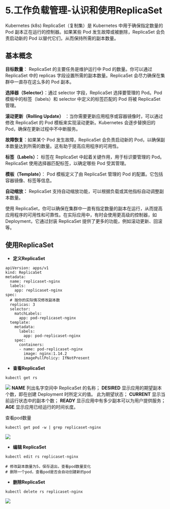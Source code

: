 # 5.工作负载管理-认识和使用ReplicaSet
Kubernetes (k8s) ReplicaSet（复制集）是 Kubernetes 中用于确保指定数量的 Pod 副本正在运行的控制器。如果某些 Pod 发生故障或被删除，ReplicaSet 会负责启动新的 Pod 以替代它们，从而保持所需的副本数量。
## 基本概念
**目标数量**： ReplicaSet 的主要任务是维护运行中 Pod 的数量。你可以通过 ReplicaSet 中的 replicas 字段设置所需的副本数量。ReplicaSet 会尽力确保在集群中一直存在这么多的 Pod 副本。

**选择器（Selector）**：通过 selector 字段，ReplicaSet 选择要管理的 Pod。Pod 模板中的标签（labels）和 selector 中定义的标签匹配的 Pod 将被 ReplicaSet 管理。

**滚动更新（Rolling Update）** ：当你需要更新应用程序或容器镜像时，可以通过修改 ReplicaSet 的 Pod 模板来实现滚动更新。Kubernetes 会逐步替换旧的 Pod，确保在更新过程中不中断服务。

**故障恢复**：如果某个 Pod 发生故障，ReplicaSet 会负责启动新的 Pod，以确保副本数量达到所需的数量。这有助于提高应用程序的可用性。

**标签（Labels）：** 标签在 ReplicaSet 中起着关键作用，用于标识要管理的 Pod。ReplicaSet 使用选择器匹配标签，以确定哪些 Pod 受其管理。

**模板（Template）**： Pod 模板定义了由 ReplicaSet 管理的 Pod 的配置。它包括容器镜像、标签等信息。

**自动缩放：** ReplicaSet 支持自动缩放功能，可以根据负载或其他指标自动调整副本数量。

使用 ReplicaSet，你可以确保在集群中一直有指定数量的副本在运行，从而提高应用程序的可用性和可靠性。在实际应用中，有时会使用更高级的控制器，如 Deployment，它通过封装 ReplicaSet 提供了更多的功能，例如滚动更新、回滚等。

## 使用ReplicaSet
* **定义ReplicaSet**
```
apiVersion: apps/v1
kind: ReplicaSet
metadata:
  name: replicaset-nginx
  labels:
    app: replicaset-nginx
spec:
  # 按你的实际情况修改副本数
  replicas: 3
  selector:
    matchLabels:
      app: pod-replicaset-nginx
  template:
    metadata:
      labels:
        app: pod-replicaset-nginx
    spec:
      containers:
      - name: pod-replicaset-nginx
        image: nginx:1.14.2
        imagePullPolicy: IfNotPresent
```
* **查看ReplicaSet**

```
kubectl get rs
```
![](media/17088234004161/17092094480668.jpg)
**NAME** 列出名字空间中 ReplicaSet 的名称；
**DESIRED** 显示应用的期望副本个数，即在创建 Deployment 时所定义的值。 此为期望状态；
**CURRENT** 显示当前运行状态中的副本个数；
**READY** 显示应用中有多少副本可以为用户提供服务；
**AGE** 显示应用已经运行的时间长度。

查看pod数量
```
kubectl get pod -w | grep replicaset-nginx
```
![](media/17088234004161/17092094804547.jpg)
* **编辑 ReplicaSet**
```
kubectl edit rs replicaset-nginx

# 修改副本数量为5，保存退出，查看pod数量变化
# 删除一个pod，查看pod是否会自动创建新的pod
```
* **删除ReplicaSet**
```
kubectl delete rs replicaset-nginx
```
![](media/17088234004161/17092481844456.jpg)
